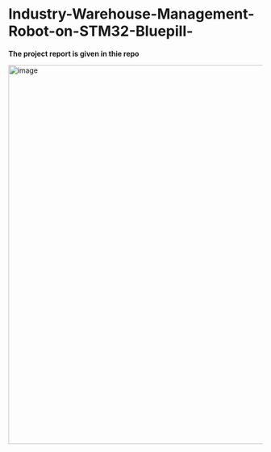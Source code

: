 # Industry-Warehouse-Management-Robot-on-STM32-Bluepill-

**The project report is given in thie repo**

<img width="712" height="750" alt="image" src="https://github.com/user-attachments/assets/ed0c1d29-22fd-4d9f-b8e4-a59215610ce4" />

